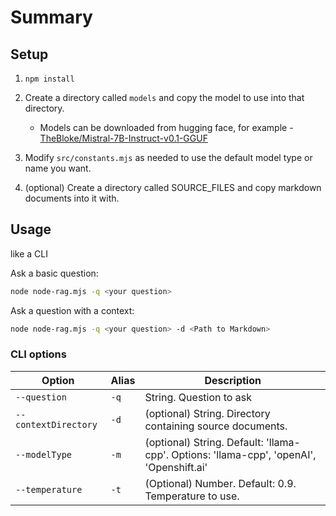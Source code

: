 # Summary

## Setup

1. `npm install`
2. Create a directory called `models` and copy the model to use into that directory.
  
    * Models
  can be downloaded from hugging face, for example - 
  [TheBloke/Mistral-7B-Instruct-v0.1-GGUF](https://huggingface.co/TheBloke/Mistral-7B-Instruct-v0.1-GGUF)
3. Modify  `src/constants.mjs` as needed to use the default model type or name you want.
4. (optional) Create a directory called SOURCE_FILES and copy markdown documents into it with.

## Usage

like a CLI

Ask a basic question:

```bash
node node-rag.mjs -q <your question>
```

Ask a question with a context:

```bash
node node-rag.mjs -q <your question> -d <Path to Markdown>
```

### CLI options

| Option | Alias | Description |
| --- | --- | --- |
| `--question` | `-q` | String. Question to ask |
| `--contextDirectory` | `-d` | (optional) String. Directory containing source documents. |
| `--modelType` | `-m` | (optional) String. Default: 'llama-cpp'.  Options: 'llama-cpp', 'openAI', 'Openshift.ai'  |
| `--temperature` | `-t` | (Optional) Number. Default: 0.9. Temperature to use. |
